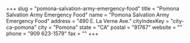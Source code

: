 +++
slug = "pomona-salvation-army-emergency-food"
title = "Pomona Salvation Army Emergency Food"
name = "Pomona Salvation Army Emergency Food"
address = "490 E. La Verne Ave."
cityIndexKey = "city-ca-pomona"
city = "Pomona"
state = "CA"
postal = "91767"
website = ""
phone = "909 623-1579"
fax = ""
+++
